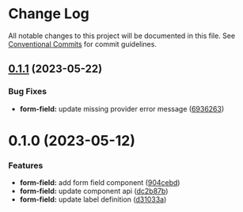 # Change Log

All notable changes to this project will be documented in this file.
See [Conventional Commits](https://conventionalcommits.org) for commit guidelines.

## [0.1.1](https://github.com/adevinta/spark/compare/@spark-ui/form-field@0.1.0...@spark-ui/form-field@0.1.1) (2023-05-22)

### Bug Fixes

- **form-field:** update missing provider error message ([6936263](https://github.com/adevinta/spark/commit/6936263b0ba08dc2c1978841877543eea710db2a))

# 0.1.0 (2023-05-12)

### Features

- **form-field:** add form field component ([904cebd](https://github.com/adevinta/spark/commit/904cebdab32b4f783eacc2bb3d62b2df025c3d13))
- **form-field:** update component api ([dc2b87b](https://github.com/adevinta/spark/commit/dc2b87b330c4d99c3b3533b9f52d346706eee231))
- **form-field:** update label definition ([d31033a](https://github.com/adevinta/spark/commit/d31033ac4b21d7acb2a6b9c1aa2d0654304c7201))
